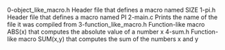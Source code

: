 0-object_like_macro.h	Header file that defines a macro named SIZE
1-pi.h	Header file that defines a macro named PI
2-main.c	Prints the name of the file it was compiled from
3-function_like_macro.h	Function-like macro ABS(x) that computes the absolute value of a number x
4-sum.h	Function-like macro SUM(x,y) that computes the sum of the numbers x and y
